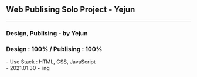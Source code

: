  ## Web Publising Solo Project - Yejun 
  ------------------------------------------------------
<h3> Design, Publising - by Yejun</h3>
<h3> Design : 100% / Publising : 100%</h3>
- Use Stack : HTML, CSS, JavaScript<br>
- 2021.01.30 ~ ing
